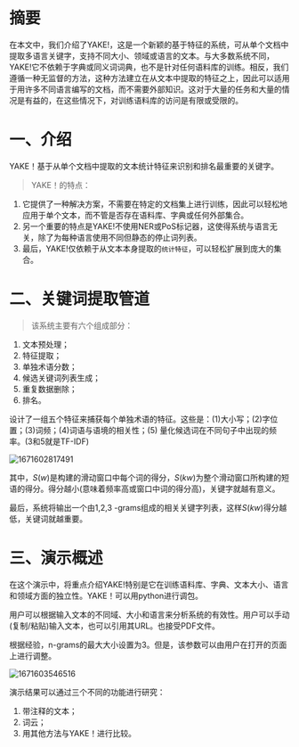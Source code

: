# 摘要

在本文中，我们介绍了YAKE!，这是一个新颖的基于特征的系统，可从单个文档中提取多语言关键字，支持不同大小、领域或语言的文本。与大多数系统不同，YAKE!它不依赖于字典或同义词词典，也不是针对任何语料库的训练。相反，我们遵循一种无监督的方法，这种方法建立在从文本中提取的特征之上，因此可以适用于用许多不同语言编写的文档，而不需要外部知识。这对于大量的任务和大量的情况是有益的，在这些情况下，对训练语料库的访问是有限或受限的。

# 一、介绍

YAKE！基于从单个文档中提取的文本统计特征来识别和排名最重要的关键字。

> YAKE！的特点：

1. 它提供了一种解决方案，不需要在特定的文档集上进行训练，因此可以轻松地应用于单个文本，而不管是否存在语料库、字典或任何外部集合。
2. 另一个重要的特点是YAKE!不使用NER或PoS标记器，这使得系统与语言无关，除了为每种语言使用不同但静态的停止词列表。
3. 最后，YAKE!仅依赖于从文本本身提取的`统计特征`，可以轻松扩展到庞大的集合。

# 二、关键词提取管道

> 该系统主要有六个组成部分：

1. 文本预处理；
2. 特征提取；
3. 单独术语分数；
4. 候选关键词列表生成；
5. 重复数据删除；
6. 排名。

设计了一组五个特征来捕获每个单独术语的特征。这些是：(1)大小写；(2)字位置；(3)词频；(4)词语与语境的相关性；(5) 量化候选词在不同句子中出现的频率。(3和5就是TF-IDF)

![1671602817491](D:%5CTypora%5Cuser-image%5C1671602817491.png)

其中，$S(w)$是构建的滑动窗口中每个词的得分，$S(kw)$为整个滑动窗口所构建的短语的得分。得分越小(意味着频率高或窗口中词的得分高)，关键字就越有意义。

最后，系统将输出一个由1,2,3 -grams组成的相关关键字列表，这样$S(kw)$得分越低，关键词就越重要。

# 三、演示概述

在这个演示中，将重点介绍YAKE!特别是它在训练语料库、字典、文本大小、语言和领域方面的独立性。YAKE！可以用python进行调包。

用户可以根据输入文本的不同域、大小和语言来分析系统的有效性。用户可以手动(复制/粘贴)输入文本，也可以引用其URL。也接受PDF文件。

根据经验，n-grams的最大大小设置为3。但是，该参数可以由用户在打开的页面上进行调整。

![1671603546516](D:%5CTypora%5Cuser-image%5C1671603546516.png)

演示结果可以通过三个不同的功能进行研究：

1. 带注释的文本；
2. 词云；
3. 用其他方法与YAKE！进行比较。